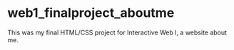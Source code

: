 # web1_finalproject_aboutme
This was my final HTML/CSS project for Interactive Web I, a website about me.  
